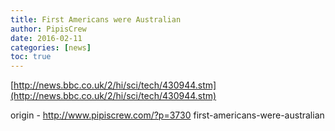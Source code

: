 ```yaml
---
title: First Americans were Australian
author: PipisCrew
date: 2016-02-11
categories: [news]
toc: true
---
```


[http://news.bbc.co.uk/2/hi/sci/tech/430944.stm](http://news.bbc.co.uk/2/hi/sci/tech/430944.stm)

origin - http://www.pipiscrew.com/?p=3730 first-americans-were-australian